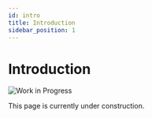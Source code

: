 ```yaml
---
id: intro
title: Introduction
sidebar_position: 1
---
```


# Introduction

![Work in Progress](/img/wip.png)

This page is currently under construction.